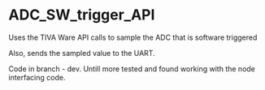# ADC_SW_trigger_API
Uses the TIVA Ware API calls to sample the ADC that is software triggered

Also, sends the sampled value to the UART. 


Code in branch - dev. Untill more tested and found working with the node interfacing code. 
